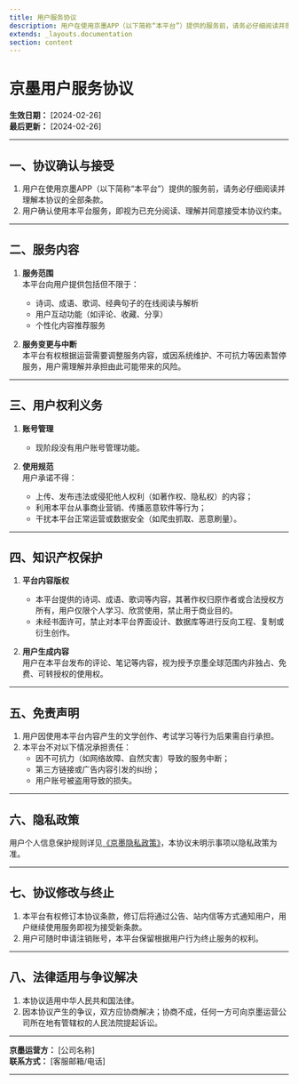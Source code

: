 ```yaml
---
title: 用户服务协议
description: 用户在使用京墨APP（以下简称“本平台”）提供的服务前，请务必仔细阅读并理解本协议的全部条款。
extends: _layouts.documentation
section: content
---
```


# 京墨用户服务协议

**生效日期：** [2024-02-26]  
**最后更新：** [2024-02-26]

---

## 一、协议确认与接受

1. 用户在使用京墨APP（以下简称“本平台”）提供的服务前，请务必仔细阅读并理解本协议的全部条款。  
2. 用户确认使用本平台服务，即视为已充分阅读、理解并同意接受本协议约束。  

---

## 二、服务内容

1. **服务范围**  
   本平台向用户提供包括但不限于：  
   - 诗词、成语、歌词、经典句子的在线阅读与解析  
   - 用户互动功能（如评论、收藏、分享）  
   - 个性化内容推荐服务  

2. **服务变更与中断**  
   本平台有权根据运营需要调整服务内容，或因系统维护、不可抗力等因素暂停服务，用户需理解并承担由此可能带来的风险。

---

## 三、用户权利义务

1. **账号管理**  
   - 现阶段没有用户账号管理功能。  

2. **使用规范**  
   用户承诺不得：  
   - 上传、发布违法或侵犯他人权利（如著作权、隐私权）的内容；  
   - 利用本平台从事商业营销、传播恶意软件等行为；  
   - 干扰本平台正常运营或数据安全（如爬虫抓取、恶意刷量）。

---

## 四、知识产权保护

1. **平台内容版权**  
   - 本平台提供的诗词、成语、歌词等内容，其著作权归原作者或合法授权方所有，用户仅限个人学习、欣赏使用，禁止用于商业目的。  
   - 未经书面许可，禁止对本平台界面设计、数据库等进行反向工程、复制或衍生创作。  

2. **用户生成内容**  
   用户在本平台发布的评论、笔记等内容，视为授予京墨全球范围内非独占、免费、可转授权的使用权。

---

## 五、免责声明

1. 用户因使用本平台内容产生的文学创作、考试学习等行为后果需自行承担。  
2. 本平台不对以下情况承担责任：  
   - 因不可抗力（如网络故障、自然灾害）导致的服务中断；  
   - 第三方链接或广告内容引发的纠纷；  
   - 用户账号被盗用导致的损失。  

---

## 六、隐私政策

用户个人信息保护规则详见[《京墨隐私政策》](../privacy-policy)，本协议未明示事项以隐私政策为准。

---

## 七、协议修改与终止

1. 本平台有权修订本协议条款，修订后将通过公告、站内信等方式通知用户，用户继续使用服务即视为接受新条款。  
2. 用户可随时申请注销账号，本平台保留根据用户行为终止服务的权利。

---

## 八、法律适用与争议解决

1. 本协议适用中华人民共和国法律。  
2. 因本协议产生的争议，双方应协商解决；协商不成，任何一方可向京墨运营公司所在地有管辖权的人民法院提起诉讼。

---

**京墨运营方：** [公司名称]  
**联系方式：** [客服邮箱/电话]  

---
